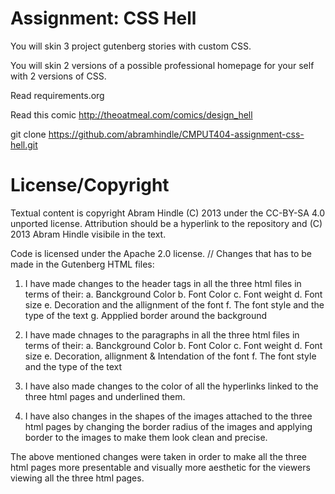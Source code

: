 Assignment: CSS Hell
====================

You will skin 3 project gutenberg stories with custom CSS.

You will skin 2 versions of a possible professional homepage for your
self with 2 versions of CSS.

Read requirements.org

Read this comic http://theoatmeal.com/comics/design_hell

git clone https://github.com/abramhindle/CMPUT404-assignment-css-hell.git

License/Copyright
=================

Textual content is copyright Abram Hindle (C) 2013 under the CC-BY-SA
4.0 unported license. Attribution should be a hyperlink to the
repository and (C) 2013 Abram Hindle visibile in the text.

Code is licensed under the Apache 2.0 license.
// Changes that has to be made in the Gutenberg HTML files:
1. I have made changes to the header tags in all the three html files in terms of their:
a. Banckground Color
b. Font Color
c. Font weight
d. Font size
e. Decoration and the allignment of the font
f. The font style and the type of the text
g. Appplied border around the background

2. I have made chnages to the paragraphs in all the three html files in terms of their:
a. Banckground Color
b. Font Color
c. Font weight
d. Font size
e. Decoration, allignment & Intendation of the font
f. The font style and the type of the text

3. I have also made changes to the color of all the hyperlinks linked to the three html pages and underlined them.

4. I have also changes in the shapes of the images attached to the three html pages by changing the border radius of the images and applying border to the images to make them look clean and precise.

The above mentioned changes were taken in order to make all the three html pages more presentable and visually more aesthetic for the viewers viewing all the three html pages.


